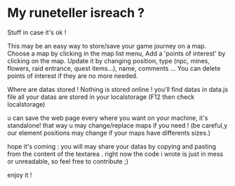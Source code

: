 # My runeteller isreach ?
Stuff in case it's ok !

This may be an easy way to store/save your game journey on a map.
Choose a map by clicking in the map list menu,
Add a 'points of interest' by clicking on the map.
Update it by changing position, type (npc, mines, flowers, raid entrance, quest items...), name, comments ...
You can delete points of interest if they are no more needed.

Where are datas stored !
Nothing is stored online !
you'll find datas in data.js file
all your datas are stored in your localstorage (F12 then check localstorage)


u can save the web page every where you want on your machine, it's standalone!
that way u may change/replace maps if you need !
(be careful,y our element positions may change if your maps have differents sizes.)

hope it's coming : you will may share your datas by copying and  pasting from the content of the textarea .
right now the code i wrote is just in mess or unreadable, so feel free to contribute ;)

enjoy it !
